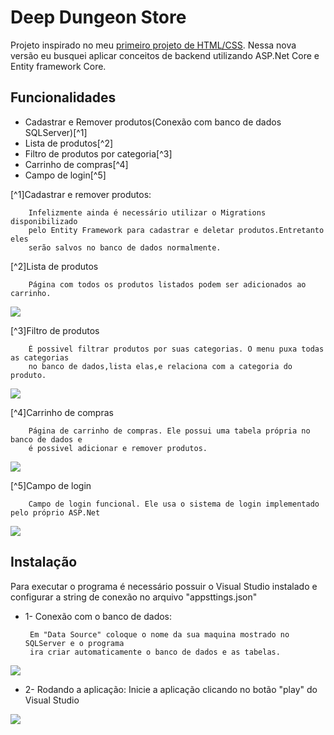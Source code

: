 
# Deep Dungeon Store

Projeto inspirado no meu [primeiro projeto de HTML/CSS](https://github.com/jv-monteiro/DeepDungeon-Store). 
Nessa nova versão eu busquei aplicar conceitos de backend utilizando ASP.Net Core e Entity framework Core.



## Funcionalidades

- Cadastrar e Remover produtos(Conexão com banco de dados SQLServer)[^1]
- Lista de produtos[^2]
- Filtro de produtos por categoria[^3]
- Carrinho de compras[^4]
- Campo de login[^5]


[^1]Cadastrar e remover produtos:
        
        Infelizmente ainda é necessário utilizar o Migrations disponibilizado 
        pelo Entity Framework para cadastrar e deletar produtos.Entretanto eles 
        serão salvos no banco de dados normalmente.

[^2]Lista de produtos

        Página com todos os produtos listados podem ser adicionados ao carrinho.
![](https://i.imgur.com/JsicKyr.png)

[^3]Filtro de produtos

        É possivel filtrar produtos por suas categorias. O menu puxa todas as categorias
        no banco de dados,lista elas,e relaciona com a categoria do produto.
![](https://i.imgur.com/FFHXJAD.png)

[^4]Carrinho de compras

        Página de carrinho de compras. Ele possui uma tabela própria no banco de dados e 
        é possivel adicionar e remover produtos.
![](https://i.imgur.com/AP0n68N.png)

[^5]Campo de login

        Campo de login funcional. Ele usa o sistema de login implementado pelo próprio ASP.Net
![](https://i.imgur.com/NZtUsE9.png)



## Instalação

Para executar o programa é necessário possuir o Visual Studio instalado
e configurar a string de conexão no arquivo "appsttings.json" 


*  1- Conexão com o banco de dados:

        Em "Data Source" coloque o nome da sua maquina mostrado no SQLServer e o programa
        ira criar automaticamente o banco de dados e as tabelas.
![](https://i.imgur.com/uTCfOhk.png)


*   2-  Rodando a aplicação:
        Inicie a aplicação clicando no botão "play" do Visual Studio
        
![](https://i.imgur.com/m5zc1hO.png)
